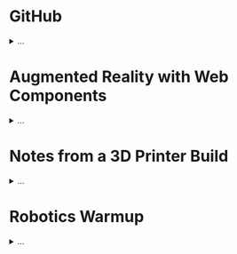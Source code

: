 
# GitHub

<details>
<summary>
...
</summary>

I have a number of software projects I work on - I try to make it easy for other people to find and run my code.

To that extent, most of the stuff I've worked on recently will run in your browser, even when the code isn't natively compatible with a web browser.

So if you get a chance, please feel free to [explore my contributions on GitHub](https://github.com/asa55?tab=repositories).

Among other things you'll find on there, I have a lot of fun with this and that. Of late I'm especially proud of [this blog post my buddies and I put up on Make Magazine's website](https://github.com/asa55/HelloRich) (which quickly got taken down! guessing it was flagged as off topic, but I'm guessing they didn't realize that behind the goofy cartoonized edu-tainment is a legit and comprehensive hardware/software tutorial)

ASA 1/1/2020
</details>

# Augmented Reality with Web Components

<details>
<summary>
...
</summary>

Web components are great, aren't they? If you do web development professionally or as a hobby, you've probably come across new features known as web components that make life a lot easier.

I'll tell a quick story to motivate [this project](https://asa55.github.io/fun-with-scene-viewer/)

My fiancee along with some friends and I were playing Dungeons and Dragons, which for the uninitiated is easily described as a game of imagination. We have a lot of fun building the world around the game by creating art for the characters and the make-believe world we've devised from scratch in which the game occurs.

In keeping with this notion of creating art to visualize our world, along our imaginary journey we acquired a special item (kind of like a compass) that will help our team navigate around an underground cavern in search of goblins. 

For fun, I wanted to mock-up this item as a 3D model, and use augmented reality capabilities (that are now common across many mobile phones) to visualize this item on the table where we play the game.

This seemed like a simple goal - I knew that the software to model a room using only the camera feed was out there, and that the only thing I really needed to identify was a tool that would let me drop a 3D model into.

I dug around for a while and found a variety of paid apps and subscriptions and all manners of things that required cloud services and internet connectivity. This went completely against my gut feeling that this should be an easy and inexpensive problem to solve.

Finally I realized that there was a recent addition to the web (thanks to web components) referred to as Model Viewer that lets you do the trick using your browser. It was awesome, it was easy, it was minimal, it was free, it was exactly what I needed.

The basic idea is super simple:
1. Make your 3D model (I used Blender and exported as .glb)
2. Host your model on your website (I used GitHub) and include it via html using the right tags
3. The AR functionality "just works"!

It's a great tool and the project took only an afternoon to complete. If you're viewing this page on your mobile device, [check out the model at this link](https://asa55.github.io/fun-with-scene-viewer/) to see the 3D model, then click the AR function button in the bottom right corner of the 3D model to activate AR mode and see it in the room you're currently in via your camera feed!

ASA 1/10/2020
</details>

# Notes from a 3D Printer Build

<details>
<summary>
...
</summary>

A few days ago I got an off-brand version of an Ender 3 in the mail. Thanks Creality - it's a great product. But I'm realizing now that the folks who came up with Ender 3 are in some legal battles with other people taking their idea for open-sourced hardware and up-selling on Amazon. I hope that my purchase actually helped the original equipment manufacturer (OEM) in some way. The box and printer I got are branded as Ender 3 and included a few additional Creality branded parts (like a glass build plate), so I believe the OEM still made money on the sale (to me via Creality).

I followed the assembly instructions that came with the machine and it went smoothly. But this machine has overwhelmingly positive and active community support, so I still found some great [wikis](https://github.com/rlogiacco/3DP/wiki) / [blogs](https://all3dp.com/1/creality-ender-3-pro-3d-printer-review/) / [video tutorials](https://www.youtube.com/playlist?list=PLPb81Z-Cw4oheuYfZy9GHORyQOY0aDgod) that helped me get mine running smoothly.

I appreciated Creality shipping their custom slicer - it had all the community-recommended magic numbers set as default, but it didn't work when I went to print. Uninstalled and went for the latest version of Cura - now I'm up and running. I love that there are add-ons in Cura to let me open .glb files - the same as I used for my recent AR project! I've heard people had challenges leveling the bed - I'm not having any such issues as yet, but I have been leveling manually without using the leveling wizard tool.

Here's a time-lapse gif of my build progress as I went along. Next time I make a time-lapse gif, I think I'll increase the frequency of photo-ops.

![gif of the 3d printer being built](https://raw.githubusercontent.com/asa55/asa55.github.io/master/assets/images/printerbuild.gif)

ASA 1/18/2020
</details>

# Robotics Warmup

<details>
<summary>
...
</summary>

A friend and I were talking over a few ideas to vet my printer and shake off the 3D modeling rust in an effort to start making some more serious robotics builds.

We spitballed a few ideas for basic force multiplying devices and useful hardware to supplement the prints. I got a hold of assorted springs, gaskets, M3 - M5 machine screws and bolts, and some 3mm pin stock.

Eventually we came up with the idea of comparing gripping devices for some of our designs while we consider the pros and cons of different approaches.

The first print turned out pretty well - the workflow to make it was (1) draft a blueprint by hand with key dimensions (2) construct 3D model in Blender, export as .stl (3) import .stl file into Ultimaker Cura to generate a printable .gcode file (4) drop the file onto an SD card, transfer to the printer and let it rip. The most time consuming aspect of this was the print itself which took a little less than 2 hours.

![gif of the gripper device](https://raw.githubusercontent.com/asa55/asa55.github.io/master/assets/images/gripper.gif)

ASA 1/28/2020
</details>
